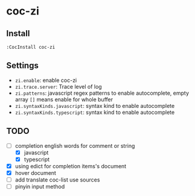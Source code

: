 # coc-zi

## Install

`:CocInstall coc-zi`

## Settings

- `zi.enable`: enable coc-zi
- `zi.trace.server`: Trace level of log
- `zi.patterns`: javascript regex patterns to enable autocomplete, empty array `[]` means enable for whole buffer
- `zi.syntaxKinds.javascript`: syntax kind to enable autocomplete
- `zi.syntaxKinds.typescript`: syntax kind to enable autocomplete

## TODO

- [ ] completion english words for comment or string
  - [x] javascript
  - [x] typescript
- [x] using edict for completion items's document
- [x] hover document
- [ ] add translate coc-list use sources
- [ ] pinyin input method
